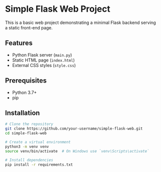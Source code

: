 # Simple Flask Web Project

This is a basic web project demonstrating a minimal Flask backend serving a static front-end page.

## Features

- Python Flask server (`main.py`)
- Static HTML page (`index.html`)
- External CSS styles (`style.css`)

## Prerequisites

- Python 3.7+
- pip

## Installation

```bash
# Clone the repository
git clone https://github.com/your-username/simple-flask-web.git
cd simple-flask-web

# Create a virtual environment
python3 -m venv venv
source venv/bin/activate  # On Windows use `venv\Scripts\activate`

# Install dependencies
pip install -r requirements.txt